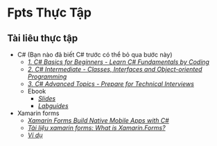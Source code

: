 # Fpts Thực Tập
## Tài liêu thực tập

- C# (Bạn nào đã biết C# trước có thể bỏ qua bước này)
  - [*1. C# Basics for Beginners - Learn C# Fundamentals by Coding*](https://drive.google.com/drive/folders/1B1abKG2_NGxfFNpW_3stgaM-DzhL4GtR?usp=sharing)
  - [*2. C# Intermediate - Classes, Interfaces and Object-oriented Programming*](https://drive.google.com/drive/folders/1gyJ8mhnYYswnjvstkj4EheaRpKmXvJN_?usp=sharing)
  - [*3. C# Advanced Topics - Prepare for Technical Interviews*](https://drive.google.com/drive/folders/17QDDS8Unii2_8Ez9LeGBBoT4YYX3AK7O?usp=sharing)
  - Ebook
    - [*Slides*](https://drive.google.com/drive/folders/1PVTJWsjdoDXGbMNHPX7WPdbyuxUwZCGG?usp=sharing)
    - [*Labguides*](https://drive.google.com/drive/folders/1x4Y27bPjT1m67QYW9wZa2wKT1Iz_UuT9?usp=sharing)
- Xamarin forms
  - [*Xamarin Forms Build Native Mobile Apps with C#*](https://drive.google.com/drive/folders/17mMLgDIpPyMDGee0vEA5Wjpbdo-h1nof?usp=sharing)
  - [*Tài liệu xamarin forms: What is Xamarin.Forms?*](https://docs.microsoft.com/en-us/xamarin/get-started/what-is-xamarin-forms)
  - [*Ví dụ*](https://github.com/LyVanBong/B.Official.Training)
